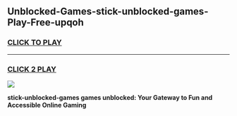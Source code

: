 
## Unblocked-Games-stick-unblocked-games-Play-Free-upqoh
<h3>
<a href="https://premium76.site?title=stick-unblocked-games&ref=10A">CLICK TO PLAY</a></h3>
<hr>

<h3>
<a href="https://premium76.site?title=stick-unblocked-games&ref=10A">CLICK 2 PLAY</a>
  
</h3>

<a href="https://premium76.site?title=stick-unblocked-games&ref=10A"><img src="https://clearcache.store/games.png"></a>


**stick-unblocked-games games unblocked: Your Gateway to Fun and Accessible Online Gaming**
